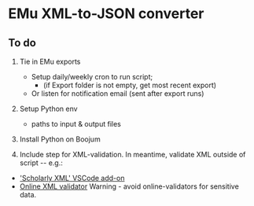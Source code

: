 # EMu XML-to-JSON converter

## To do

1. Tie in EMu exports
    - Setup daily/weekly cron to run script; 
        - (if Export folder is not empty, get most recent export)
    - Or listen for notification email (sent after export runs)

2. Setup Python env 
    - paths to input & output files

3. Install Python on Boojum

4. Include step for XML-validation.
In meantime, validate XML outside of script -- e.g.:
- ['Scholarly XML' VSCode add-on](https://marketplace.visualstudio.com/items?itemName=raffazizzi.sxml)
- [Online XML validator](https://www.w3schools.com/xml/xml_validator.asp)
Warning -  avoid online-validators for sensitive data.
